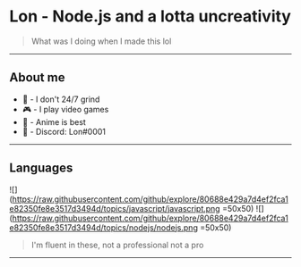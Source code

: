 # Lon - Node.js and a lotta uncreativity 
> What was I doing when I made this lol

***

## About me
* 🌙 - I don't 24/7 grind 
* 🎮 - I play video games 
* 💫 - Anime is best
* 🚀 - Discord: Lon#0001

***

## Languages 
![](https://raw.githubusercontent.com/github/explore/80688e429a7d4ef2fca1e82350fe8e3517d3494d/topics/javascript/javascript.png =50x50) 
![](https://raw.githubusercontent.com/github/explore/80688e429a7d4ef2fca1e82350fe8e3517d3494d/topics/nodejs/nodejs.png =50x50)

>I'm fluent in these, not a professional not a pro 

***
